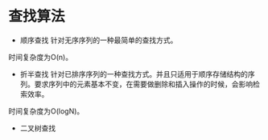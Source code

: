 # 查找算法

* 顺序查找
针对无序序列的一种最简单的查找方式。

时间复杂度为O(n)。


* 折半查找
针对已排序序列的一种查找方式。并且只适用于顺序存储结构的序列。要求序列中的元素基本不变，在需要做删除和插入操作的时候，会影响检索效率。

时间复杂度为O(logN)。

* 二叉树查找

